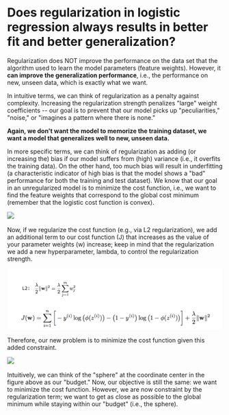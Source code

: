 # Does regularization in logistic regression always results in better fit and better generalization?


Regularization does NOT improve the performance on the data set that the algorithm used to learn the model parameters (feature weights). However, it **can improve the generalization performance**, i.e., the performance on new, unseen data, which is exactly what we want.

In intuitive terms, we can think of regularization as a penalty against complexity. Increasing the regularization strength penalizes "large" weight coefficients -- our goal is to prevent that our model picks up "peculiarities," "noise," or "imagines a pattern where there is none."

**Again, we don't want the model to memorize the training dataset, we want a model that generalizes well to new, unseen data.**

In more specific terms, we can think of regularization as adding (or increasing the) bias if our model suffers from (high) variance (i.e., it overfits the training data). On the other hand, too much bias will result in underfitting (a characteristic indicator of high bias is that the model shows a "bad" performance for both the training and test dataset).
We know that our goal in an unregularized model is to minimize the cost function, i.e., we want to find the feature weights that correspond to the global cost minimum (remember that the logistic cost function is convex).

![](./regularized-logistic-regression-performance/unregularized.png)

Now, if we regularize the cost function (e.g., via L2 regularization), we add an additional term to our cost function (J) that increases as the value of your parameter weights (w) increase; keep in mind that the regularization we add a new hyperparameter, lambda, to control the regularization strength.

![](./regularized-logistic-regression-performance/l2-term.png)

Therefore, our new problem is to minimize the cost function given this added constraint.

![](./regularized-logistic-regression-performance/regularized.png)

Intuitively, we can think of the "sphere" at the coordinate center in the figure above as our "budget." Now, our objective is still the same: we want to minimize the cost function. However, we are now constraint by the regularization term; we want to get as close as possible to the global minimum while staying within our "budget" (i.e., the sphere).
